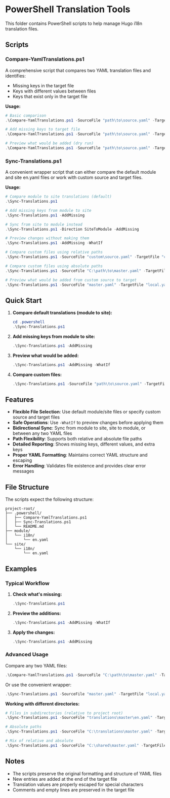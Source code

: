 # PowerShell Translation Tools

This folder contains PowerShell scripts to help manage Hugo i18n translation files.

## Scripts

### Compare-YamlTranslations.ps1

A comprehensive script that compares two YAML translation files and identifies:

- Missing keys in the target file
- Keys with different values between files
- Keys that exist only in the target file

**Usage:**

```powershell
# Basic comparison
.\Compare-YamlTranslations.ps1 -SourceFile "path\to\source.yaml" -TargetFile "path\to\target.yaml"

# Add missing keys to target file
.\Compare-YamlTranslations.ps1 -SourceFile "path\to\source.yaml" -TargetFile "path\to\target.yaml" -AddMissing

# Preview what would be added (dry run)
.\Compare-YamlTranslations.ps1 -SourceFile "path\to\source.yaml" -TargetFile "path\to\target.yaml" -AddMissing -WhatIf
```

### Sync-Translations.ps1

A convenient wrapper script that can either compare the default module and site en.yaml files or work with custom source and target files.

**Usage:**

```powershell
# Compare module to site translations (default)
.\Sync-Translations.ps1

# Add missing keys from module to site
.\Sync-Translations.ps1 -AddMissing

# Sync from site to module instead
.\Sync-Translations.ps1 -Direction SiteToModule -AddMissing

# Preview changes without making them
.\Sync-Translations.ps1 -AddMissing -WhatIf

# Compare custom files using relative paths
.\Sync-Translations.ps1 -SourceFile "custom\source.yaml" -TargetFile "custom\target.yaml"

# Compare custom files using absolute paths
.\Sync-Translations.ps1 -SourceFile "C:\path\to\master.yaml" -TargetFile "C:\path\to\local.yaml" -AddMissing

# Preview what would be added from custom source to target
.\Sync-Translations.ps1 -SourceFile "master.yaml" -TargetFile "local.yaml" -AddMissing -WhatIf
```

## Quick Start

1. **Compare default translations (module to site):**

   ```powershell
   cd .powershell
   .\Sync-Translations.ps1
   ```

2. **Add missing keys from module to site:**

   ```powershell
   .\Sync-Translations.ps1 -AddMissing
   ```

3. **Preview what would be added:**

   ```powershell
   .\Sync-Translations.ps1 -AddMissing -WhatIf
   ```

4. **Compare custom files:**

   ```powershell
   .\Sync-Translations.ps1 -SourceFile "path\to\source.yaml" -TargetFile "path\to\target.yaml"
   ```

## Features

- **Flexible File Selection**: Use default module/site files or specify custom source and target files
- **Safe Operations**: Use `-WhatIf` to preview changes before applying them
- **Bidirectional Sync**: Sync from module to site, site to module, or between any two YAML files
- **Path Flexibility**: Supports both relative and absolute file paths
- **Detailed Reporting**: Shows missing keys, different values, and extra keys
- **Proper YAML Formatting**: Maintains correct YAML structure and escaping
- **Error Handling**: Validates file existence and provides clear error messages

## File Structure

The scripts expect the following structure:

```text
project-root/
├── .powershell/
│   ├── Compare-YamlTranslations.ps1
│   ├── Sync-Translations.ps1
│   └── README.md
├── module/
│   └── i18n/
│       └── en.yaml
└── site/
    └── i18n/
        └── en.yaml
```

## Examples

### Typical Workflow

1. **Check what's missing:**

   ```powershell
   .\Sync-Translations.ps1
   ```

2. **Preview the additions:**

   ```powershell
   .\Sync-Translations.ps1 -AddMissing -WhatIf
   ```

3. **Apply the changes:**

   ```powershell
   .\Sync-Translations.ps1 -AddMissing
   ```

### Advanced Usage

Compare any two YAML files:

```powershell
.\Compare-YamlTranslations.ps1 -SourceFile "C:\path\to\master.yaml" -TargetFile "C:\path\to\local.yaml" -AddMissing
```

Or use the convenient wrapper:

```powershell
.\Sync-Translations.ps1 -SourceFile "master.yaml" -TargetFile "local.yaml" -AddMissing
```

**Working with different directories:**

```powershell
# Files in subdirectories (relative to project root)
.\Sync-Translations.ps1 -SourceFile "translations\master\en.yaml" -TargetFile "site\i18n\en.yaml"

# Absolute paths
.\Sync-Translations.ps1 -SourceFile "C:\translations\master.yaml" -TargetFile "C:\local\site.yaml"

# Mix of relative and absolute
.\Sync-Translations.ps1 -SourceFile "C:\shared\master.yaml" -TargetFile "local.yaml"
```

## Notes

- The scripts preserve the original formatting and structure of YAML files
- New entries are added at the end of the target file
- Translation values are properly escaped for special characters
- Comments and empty lines are preserved in the target file

